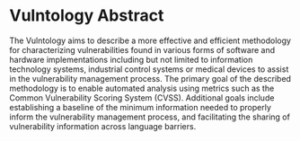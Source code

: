 # Vulntology Abstract

The Vulntology aims to describe a more effective and efficient methodology for characterizing vulnerabilities found in various forms of software and hardware implementations including but not limited to information technology systems, industrial control systems or medical devices to assist in the vulnerability management process. The primary goal of the described methodology is to enable automated analysis using metrics such as the Common Vulnerability Scoring System (CVSS). Additional goals include establishing a baseline of the minimum information needed to properly inform the vulnerability management process, and facilitating the sharing of vulnerability information across language barriers.